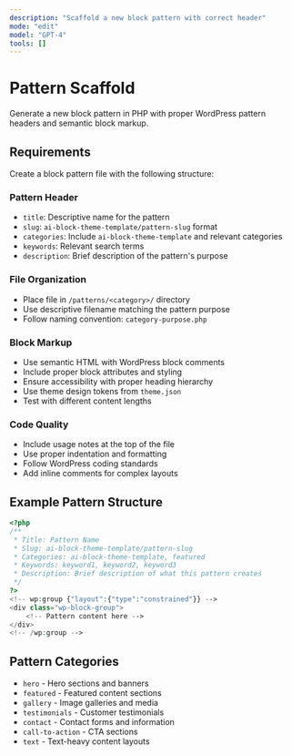 ```yaml
---
description: "Scaffold a new block pattern with correct header"
mode: "edit"
model: "GPT-4"
tools: []
---
```


# Pattern Scaffold

Generate a new block pattern in PHP with proper WordPress pattern headers and semantic block markup.

## Requirements

Create a block pattern file with the following structure:

### Pattern Header
- `title`: Descriptive name for the pattern
- `slug`: `ai-block-theme-template/pattern-slug` format
- `categories`: Include `ai-block-theme-template` and relevant categories
- `keywords`: Relevant search terms
- `description`: Brief description of the pattern's purpose

### File Organization
- Place file in `/patterns/<category>/` directory
- Use descriptive filename matching the pattern purpose
- Follow naming convention: `category-purpose.php`

### Block Markup
- Use semantic HTML with WordPress block comments
- Include proper block attributes and styling
- Ensure accessibility with proper heading hierarchy
- Use theme design tokens from `theme.json`
- Test with different content lengths

### Code Quality
- Include usage notes at the top of the file
- Use proper indentation and formatting
- Follow WordPress coding standards
- Add inline comments for complex layouts

## Example Pattern Structure

```php
<?php
/**
 * Title: Pattern Name
 * Slug: ai-block-theme-template/pattern-slug
 * Categories: ai-block-theme-template, featured
 * Keywords: keyword1, keyword2, keyword3
 * Description: Brief description of what this pattern creates
 */
?>
<!-- wp:group {"layout":{"type":"constrained"}} -->
<div class="wp-block-group">
    <!-- Pattern content here -->
</div>
<!-- /wp:group -->
```

## Pattern Categories
- `hero` - Hero sections and banners
- `featured` - Featured content sections
- `gallery` - Image galleries and media
- `testimonials` - Customer testimonials
- `contact` - Contact forms and information
- `call-to-action` - CTA sections
- `text` - Text-heavy content layouts